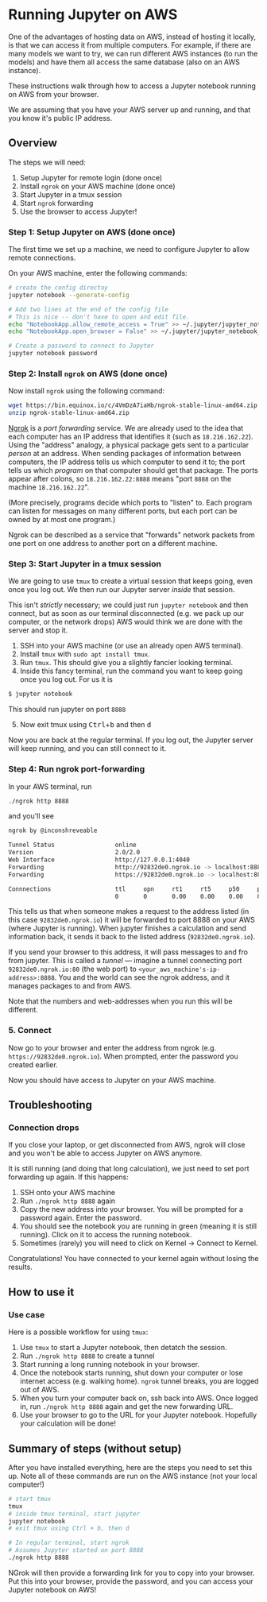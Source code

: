 # Running Jupyter on AWS

One of the advantages of hosting data on AWS, instead of hosting it locally, is that we can access it from multiple computers. For example, if there are many models we want to try, we can run different AWS instances (to run the models) and have them all access the same database (also on an AWS instance).

These instructions walk through how to access a Jupyter notebook running on AWS from your browser.

We are assuming that you have your AWS server up and running, and that you know it's public IP address.

## Overview

The steps we will need:

1. Setup Jupyter for remote login (done once)
2. Install `ngrok` on your AWS machine (done once)
3. Start Jupyter in a tmux session
4. Start `ngrok` forwarding
5. Use the browser to access Jupyter!

### Step 1: Setup Jupyter on AWS (done once)

The first time we set up a machine, we need to configure Jupyter to allow remote connections.

On your AWS machine, enter the following commands:

```bash
# create the config directoy
jupyter notebook --generate-config

# Add two lines at the end of the config file
# This is nice -- don't have to open and edit file.
echo "NotebookApp.allow_remote_access = True" >> ~/.jupyter/jupyter_notebook_config.py
echo "NotebookApp.open_browser = False" >> ~/.jupyter/jupyter_notebook_config.py

# Create a password to connect to Jupyter
jupyter notebook password
```

### Step 2: Install `ngrok` on AWS (done once)

Now install `ngrok` using the following command:

```bash
wget https://bin.equinox.io/c/4VmDzA7iaHb/ngrok-stable-linux-amd64.zip
unzip ngrok-stable-linux-amd64.zip
```

[Ngrok](https://ngrok.com/docs) is a _port forwarding_ service. We are already used to the idea that each computer has an IP address that identifies it (such as `18.216.162.22`). Using the "address" analogy, a physical package gets sent to a particular _person_ at an address. When sending packages of information between computers, the IP address tells us which computer to send it to; the port tells us which _program_ on that computer should get that package. The ports appear after colons, so `18.216.162.22:8888` means "port `8888` on the machine `18.216.162.22`".

(More precisely, programs decide which ports to "listen" to. Each program can listen for messages on many different ports, but each port can be owned by at most one program.)

Ngrok can be described as a service that "forwards" network packets from one port on one address to another port on a different machine.

### Step 3: Start Jupyter in a tmux session

We are going to use `tmux` to create a virtual session that keeps going, even once you log out. We then run our Jupyter server _inside_ that session.

This isn't _strictly_ necessary; we could just run `jupyter notebook` and then connect, but as soon as our terminal disconnected (e.g. we pack up our computer, or the network drops) AWS would think we are done with the server and stop it.

1. SSH into your AWS machine (or use an already open AWS terminal).
2. Install `tmux` with `sudo apt install tmux`.
3. Run `tmux`. This should give you a slightly fancier looking terminal.
4. Inside this fancy terminal, run the command you want to keep going once you log out. For us it is

```bash
$ jupyter notebook
```

This should run jupyter on port `8888`

5. Now exit tmux using <kbd>Ctrl</kbd>+<kbd>b</kbd> and then <kbd>d</kbd>

Now you are back at the regular terminal. If you log out, the Jupyter server will keep running, and you can still connect to it.

### Step 4: Run ngrok port-forwarding

In your AWS terminal, run

```bash
./ngrok http 8888
```

and you'll see

```bash
ngrok by @inconshreveable

Tunnel Status                 online
Version                       2.0/2.0
Web Interface                 http://127.0.0.1:4040
Forwarding                    http://92832de0.ngrok.io -> localhost:8888
Forwarding                    https://92832de0.ngrok.io -> localhost:8888

Connnections                  ttl     opn     rt1     rt5     p50     p90
                              0       0       0.00    0.00    0.00    0.00
```

This tells us that when someone makes a request to the address listed (in this case `92832de0.ngrok.io`) it will be forwarded to port 8888 on your AWS (where Jupyter is running). When jupyter finishes a calculation and send information back, it sends it back to the listed address (`92832de0.ngrok.io`).

If you send your browser to this address, it will pass messages to and fro from jupyter. This is called a _tunnel_ &mdash; imagine a tunnel connecting port `92832de0.ngrok.io:80` (the web port) to `<your_aws_machine's-ip-address>:8888`. You and the world can see the ngrok address, and it manages packages to and from AWS.

Note that the numbers and web-addresses when you run this will be different.

### 5. Connect

Now go to your browser and enter the address from ngrok (e.g. `https://92832de0.ngrok.io`). When prompted, enter the password you created earlier.

Now you should have access to Jupyter on your AWS machine.

## Troubleshooting

### Connection drops

If you close your laptop, or get disconnected from AWS, ngrok will close and you won't be able to access Jupyter on AWS anymore.

It is still running (and doing that long calculation), we just need to set port forwarding up again. If this happens:

1. SSH onto your AWS machine
2. Run `./ngrok http 8888` again
3. Copy the new address into your browser. You will be prompted for a password again. Enter the password.
4. You should see the notebook you are running in green (meaning it is still running). Click on it to access the running notebook.
5. Sometimes (rarely) you will need to click on Kernel -> Connect to Kernel.

Congratulations! You have connected to your kernel again without losing the results.

## How to use it

### Use case

Here is a possible workflow for using `tmux`:

1. Use `tmux` to start a Jupyter notebook, then detatch the session.
2. Run `./ngrok http 8888` to create a tunnel
3. Start running a long running notebook in your browser.
4. Once the notebook starts running, shut down your computer or lose internet access (e.g. walking home). `ngrok` tunnel breaks, you are logged out of AWS.
5. When you turn your computer back on, ssh back into AWS. Once logged in, run `./ngrok http 8888` again and get the new forwarding URL.
6. Use your browser to go to the URL for your Jupyter notebook. Hopefully your calculation will be done!

## Summary of steps (without setup)

After you have installed everything, here are the steps you need to set this up. Note all of these commands are run on the AWS instance (not your local computer!)

```bash
# start tmux
tmux
# inside tmux terminal, start jupyter
jupyter notebook
# exit tmux using Ctrl + b, then d

# In regular terminal, start ngrok
# Assumes Jupyter started on port 8888
./ngrok http 8888
```

NGrok will then provide a forwarding link for you to copy into your browser. Put this into your browser, provide the password, and you can access your Jupyter notebook on AWS!
